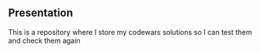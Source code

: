 ## Presentation
This is a repository where I store my codewars solutions so I can test them and check them again